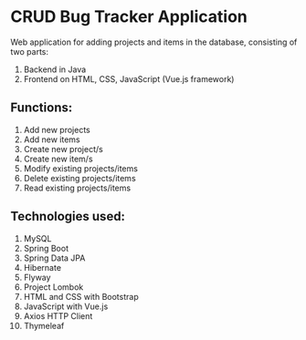 # CRUD Bug Tracker Application
Web application for adding projects and items in the database, consisting of two parts:
1. Backend in Java
2. Frontend on HTML, CSS, JavaScript (Vue.js framework)

## Functions:
1. Add new projects
2. Add new items
3. Create new project/s
4. Create new item/s
5. Modify existing projects/items
6. Delete existing projects/items
7. Read existing projects/items

## Technologies used:
1. MySQL
2. Spring Boot
3. Spring Data JPA
4. Hibernate
5. Flyway
6. Project Lombok
7. HTML and CSS with Bootstrap
8. JavaScript with Vue.js
9. Axios HTTP Client
10. Thymeleaf
